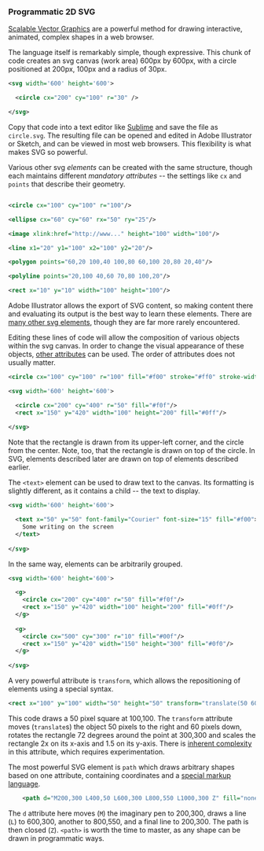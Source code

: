   ### Programmatic 2D SVG
  
[Scalable Vector Graphics](http://www.wikipedia.com/wiki/svg) are a powerful method for drawing interactive, animated, complex shapes in a web browser.

The language itself is remarkably simple, though expressive. This chunk of code creates an svg canvas (work area) 600px by 600px, with a circle positioned at 200px, 100px and a radius of 30px.

```svg
<svg width='600' height='600'>

  <circle cx="200" cy="100" r="30" />

</svg>
```

Copy that code into a text editor like [Sublime](http://www.sublimetext.org) and save the file as `circle.svg`. The resulting file can be opened and edited in Adobe Illustrator or Sketch, and can be viewed in most web browsers. This flexibility is what makes SVG so powerful.

Various other svg *elements* can be created with the same structure, though each maintains different *mandatory attributes* -- the settings like `cx` and `points` that describe their geometry.

```svg

<circle cx="100" cy="100" r="100"/>

<ellipse cx="60" cy="60" rx="50" ry="25"/>

<image xlink:href="http://www..." height="100" width="100"/>    

<line x1="20" y1="100" x2="100" y2="20"/>

<polygon points="60,20 100,40 100,80 60,100 20,80 20,40"/>

<polyline points="20,100 40,60 70,80 100,20"/>

<rect x="10" y="10" width="100" height="100"/>

```

Adobe Illustrator allows the export of SVG content, so making content there and evaluating its output is the best way to learn these elements. There are [many other svg elements](https://developer.mozilla.org/en-US/docs/Web/SVG/Element#Graphics_elements), though they are far more rarely encountered.

Editing these lines of code will allow the composition of various objects within the svg canvas. In order to change the visual appearance of these objects, [other attributes](https://developer.mozilla.org/en-US/docs/Web/SVG/Attribute) can be used. The order of attributes does not usually matter.

```svg
<circle cx="100" cy="100" r="100" fill="#f00" stroke="#ff0" stroke-width="5" stroke-opacity=".7" fill-opacity=".5" />
```

```svg
<svg width='600' height='600'>

  <circle cx="200" cy="400" r="50" fill="#f0f"/>
  <rect x="150" y="420" width="100" height="200" fill="#0ff"/>
  
</svg>
```

Note that the rectangle is drawn from its upper-left corner, and the circle from the center. Note, too, that the rectangle is drawn on top of the circle. In SVG, elements described later are drawn on top of elements described earlier.

The `<text>` element can be used to draw text to the canvas. Its formatting is slightly different, as it contains a child -- the text to display.

```svg
<svg width='600' height='600'>

  <text x="50" y="50" font-family="Courier" font-size="15" fill="#f00">
    Some writing on the screen
  </text>
  
</svg>  
```  

In the same way, elements can be arbitrarily grouped.

```svg
<svg width='600' height='600'>

  <g>
    <circle cx="200" cy="400" r="50" fill="#f0f"/>
    <rect x="150" y="420" width="100" height="200" fill="#0ff"/>
  </g>
  
  <g>
    <circle cx="500" cy="300" r="10" fill="#00f"/>
    <rect x="150" y="420" width="150" height="300" fill="#0f0"/>
  </g>
  
</svg>  
```

A very powerful attribute is `transform`, which allows the repositioning of elements using a special syntax.

```svg
<rect x="100" y="100" width="50" height="50" transform="translate(50 60) rotate(72 300 300) scale(2 1.5)"
```
This code draws a 50 pixel square at 100,100. The `transform` attribute moves (`translate`s) the object 50 pixels to the right and 60 pixels down, rotates the rectangle 72 degrees around the point at 300,300 and scales the rectangle 2x on its x-axis and 1.5 on its y-axis. There is [inherent complexity](https://css-tricks.com/transforms-on-svg-elements/) in this attribute, which requires experimentation.

The most powerful SVG element is `path` which draws arbitrary shapes based on one attribute, containing coordinates and a [special markup language](https://www.w3.org/TR/SVG/paths.html).

```svg
    <path d="M200,300 L400,50 L600,300 L800,550 L1000,300 Z" fill="none" stroke="#888888" stroke-width="2" />
```
The `d` attribute here moves (`M`) the imaginary pen to 200,300, draws a line (`L`) to 600,300, another to 800,550, and a final line to 200,300. The path is then closed (`Z`). `<path>` is worth the time to master, as any shape can be drawn in programmatic ways.
